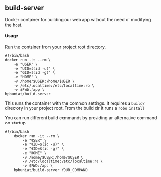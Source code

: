 ## build-server
Docker container for building our web app without the need of modifying the host.

#### Usage
Run the container from your project root directory.

    #!/bin/bash
    docker run -it --rm \
        -e "USER" \
        -e "UID=$(id -u)" \
        -e "GID=$(id -g)" \
        -e "HOME" \
        -v /home/$USER:/home/$USER \
        -v /etc/localtime:/etc/localtime:ro \
        -v $PWD:/app \
    hpbuniat/build-server

This runs the container with the common settings. It requires a ```build/``` directory in your project root.
From the build dir it runs a ```robo install```.

You can run different build commands by providing an alternative command on startup.

    #!/bin/bash
        docker run -it --rm \
            -e "USER" \
            -e "UID=$(id -u)" \
            -e "GID=$(id -g)" \
            -e "HOME" \
            -v /home/$USER:/home/$USER \
            -v /etc/localtime:/etc/localtime:ro \
            -v $PWD:/app \
        hpbuniat/build-server YOUR_COMMAND
